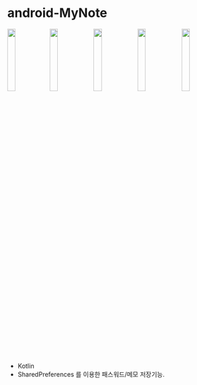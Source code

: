 # android-MyNote
<img src = "https://user-images.githubusercontent.com/71131071/119071211-599d4480-ba24-11eb-8bae-92516bb03429.PNG" width="19%"><img src = "https://user-images.githubusercontent.com/71131071/119071216-5ace7180-ba24-11eb-8e84-9aa186ea1319.PNG" width="19%">
<img src = "https://user-images.githubusercontent.com/71131071/119071219-5bff9e80-ba24-11eb-846f-220e8d401828.PNG" width="19%">
<img src = "https://user-images.githubusercontent.com/71131071/119071220-5d30cb80-ba24-11eb-92f5-14cfa752ea5b.PNG" width="19%">
<img src = "https://user-images.githubusercontent.com/71131071/119071224-5e61f880-ba24-11eb-8f35-0af92a8e7b37.PNG" width="19%">

- Kotlin
- SharedPreferences 를 이용한 패스워드/메모 저장기능.
